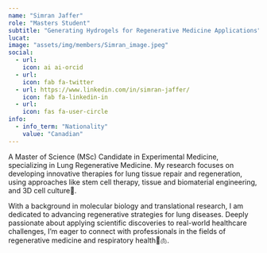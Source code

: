 ```yaml
---
name: "Simran Jaffer"
role: "Masters Student"
subtitle: "Generating Hydrogels for Regenerative Medicine Applications"
lucat: 
image: "assets/img/members/Simran_image.jpeg"
social:
  - url: 
    icon: ai ai-orcid
  - url: 
    icon: fab fa-twitter
  - url: https://www.linkedin.com/in/simran-jaffer/
    icon: fab fa-linkedin-in
  - url: 
    icon: fas fa-user-circle
info:
  - info_term: "Nationality"
    value: "Canadian"
---
```

A Master of Science (MSc) Candidate in Experimental Medicine, specializing in Lung Regenerative Medicine. My research focuses on developing innovative therapies for lung tissue repair and regeneration, using approaches like stem cell therapy, tissue and biomaterial engineering, and 3D cell culture🧫.

With a background in molecular biology and translational research, I am dedicated to advancing regenerative strategies for lung diseases. Deeply passionate about applying scientific discoveries to real-world healthcare challenges, I’m eager to connect with professionals in the fields of regenerative medicine and respiratory health🔬🫁.
